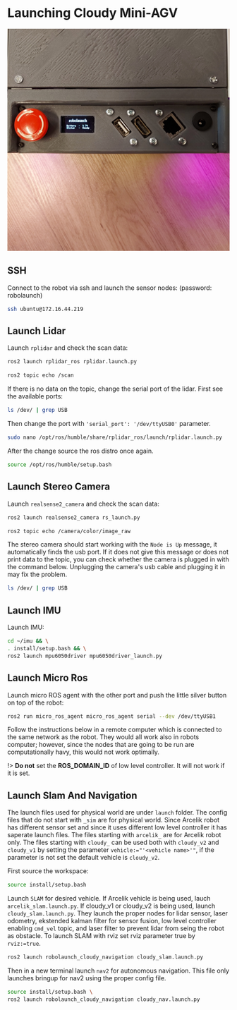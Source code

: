 # Launching Cloudy Mini-AGV

![](https://raw.githubusercontent.com/robolaunch/trademark/main/repository-media/cloudy/images/panel.jpg)
## SSH

Connect to the robot via ssh and launch the sensor nodes: (password: robolaunch)

```bash
ssh ubuntu@172.16.44.219
```
## Launch Lidar

Launch `rplidar` and check the scan data:

```bash
ros2 launch rplidar_ros rplidar.launch.py
```

```bash
ros2 topic echo /scan
```
If there is no data on the topic, change the serial port of the lidar. First see the available ports:

```bash
ls /dev/ | grep USB
```

Then change the port with `'serial_port': '/dev/ttyUSB0'` parameter.

```bash
sudo nano /opt/ros/humble/share/rplidar_ros/launch/rplidar.launch.py
```
After the change source the ros distro once again.

```bash
source /opt/ros/humble/setup.bash
```
## Launch Stereo Camera
Launch `realsense2_camera` and check the scan data:

```bash
ros2 launch realsense2_camera rs_launch.py
```

```bash
ros2 topic echo /camera/color/image_raw

```
The stereo camera should start working with the ```Node is Up``` message, it automatically finds the usb port.
If it does not give this message or does not print data to the topic, you can check whether the camera is plugged in with the command below. Unplugging the camera's usb cable and plugging it in may fix the problem.

```bash
ls /dev/ | grep USB
```

## Launch IMU

Launch IMU:

```bash
cd ~/imu && \
. install/setup.bash && \
ros2 launch mpu6050driver mpu6050driver_launch.py
```
## Launch Micro Ros
Launch micro ROS agent with the other port and push the little silver button on top of the robot:

```bash
ros2 run micro_ros_agent micro_ros_agent serial --dev /dev/ttyUSB1
```

Follow the instructions below in a remote computer which is connected to the same network as the robot. They would all work also in robots computer; however, since the nodes that are going to be run are computationally havy, this would not work optimally. 

!> **Do not** set the **ROS_DOMAIN_ID** of low level controller. It will not work if it is set.
## Launch Slam And Navigation

The launch files used for physical world are under `launch` folder. The config files that do not start with `_sim` are for physical world. Since Arcelik robot has different sensor set and since it uses different low level controller it has saperate launch files. The files starting with `arcelik_` are for Arcelik robot only. The files starting with `cloudy_` can be used both with `cloudy_v2` and `cloudy_v1` by setting the parameter `vehicle:="'<vehicle name>'"`, if the parameter is not set the default vehicle is `cloudy_v2`. 

First source the workspace:

```bash
source install/setup.bash
```

Launch `SLAM` for desired vehicle. If Arcelik vehicle is being used, lauch `arcelik_slam.launch.py`. If cloudy_v1 or cloudy_v2 is being used, launch `cloudy_slam.launch.py`. They launch the proper nodes for lidar sensor, laser odometry, ekstended kalman filter for sensor fusion, low level controller enabling `cmd_vel` topic, and laser filter to prevent lidar from seing the robot as obstacle. To launch SLAM with rviz set rviz parameter true by `rviz:=true`.

```bash
ros2 launch robolaunch_cloudy_navigation cloudy_slam.launch.py
```

Then in a new terminal launch `nav2` for autonomous navigation. This file only launches bringup for nav2 using the proper config file.
```bash
source install/setup.bash \
ros2 launch robolaunch_cloudy_navigation cloudy_nav.launch.py
```
